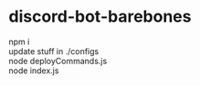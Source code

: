 # discord-bot-barebones

npm i<br>
update stuff in ./configs<br>
node deployCommands.js<br>
node index.js

